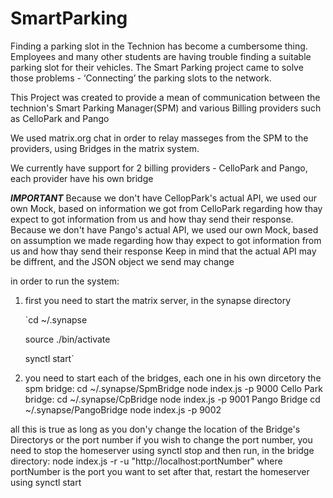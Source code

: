# SmartParking
Finding a parking slot in the Technion has become a cumbersome thing. Employees and many other students are having trouble finding a suitable parking slot for their vehicles.
The Smart Parking project came to solve those problems - ‘Connecting’ the parking slots to the network.

This Project was created to provide a mean of communication between the technion's Smart Parking Manager(SPM) and various Billing providers such as CelloPark and Pango

We used matrix.org chat in order to relay masseges from the SPM to the providers, using Bridges in the matrix system.

We currently have support for 2 billing providers - CelloPark and Pango, each provider have his own bridge

***IMPORTANT***
Because we don't have CellopPark's actual API, we used our own Mock, based on information we got from CelloPark regarding how thay expect to got information from us and how thay send their response.
Because we don't have Pango's actual API, we used our own Mock, based on assumption we made regarding how thay expect to got information from us and how thay send their response
Keep in mind that the actual API may be diffrent, and the JSON object we send may change


in order to run the system:
1. first you need to start the matrix server, in the synapse directory

    `cd ~/.synapse
    
    source ./bin/activate
    
    synctl start`
    
2. you need to start each of the bridges, each one in his own dircetory
the spm bridge:
  cd ~/.synapse/SpmBridge
  node index.js -p 9000
Cello Park bridge:
  cd ~/.synapse/CpBridge
  node index.js -p 9001
Pango Bridge
  cd ~/.synapse/PangoBridge
  node index.js -p 9002
  
all this is true as long as you don'y change the location of the Bridge's Directorys or the port number
if you wish to change the port number, you need to stop the homeserver using
    synctl stop
and then run, in the bridge directory:
    node index.js -r -u "http://localhost:portNumber"
where portNumber is the port you want to set
after that, restart the homeserver using
     synctl start
 

